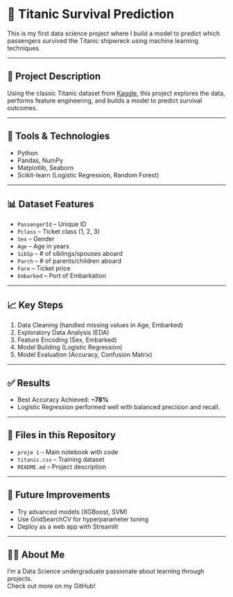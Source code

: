 # 🚢 Titanic Survival Prediction

This is my first data science project where I build a model to predict which passengers survived the Titanic shipwreck using machine learning techniques.

---

## 📌 Project Description

Using the classic Titanic dataset from [Kaggle](https://www.kaggle.com/competitions/titanic), this project explores the data, performs feature engineering, and builds a model to predict survival outcomes.

---

## 🔧 Tools & Technologies

- Python
- Pandas, NumPy
- Matplotlib, Seaborn
- Scikit-learn (Logistic Regression, Random Forest)

---

## 📊 Dataset Features

- `PassengerId` – Unique ID  
- `Pclass` – Ticket class (1, 2, 3)  
- `Sex` – Gender  
- `Age` – Age in years  
- `SibSp` – # of siblings/spouses aboard  
- `Parch` – # of parents/children aboard  
- `Fare` – Ticket price  
- `Embarked` – Port of Embarkation

---

## 📈 Key Steps

1. Data Cleaning (handled missing values in Age, Embarked)
2. Exploratory Data Analysis (EDA)
3. Feature Encoding (Sex, Embarked)
4. Model Building (Logistic Regression)
5. Model Evaluation (Accuracy, Confusion Matrix)

---

## ✅ Results

- Best Accuracy Achieved: **~78%**  
- Logistic Regression performed well with balanced precision and recall.

---

## 📁 Files in this Repository

- `proje 1` – Main notebook with code  
- `titanic.csv` – Training dataset  
- `README.md` – Project description  

---

## 🔮 Future Improvements

- Try advanced models (XGBoost, SVM)  
- Use GridSearchCV for hyperparameter tuning  
- Deploy as a web app with Streamlit

---

## 🙋‍♀️ About Me

I’m a Data Science undergraduate passionate about learning through projects.  
Check out more on my GitHub!
